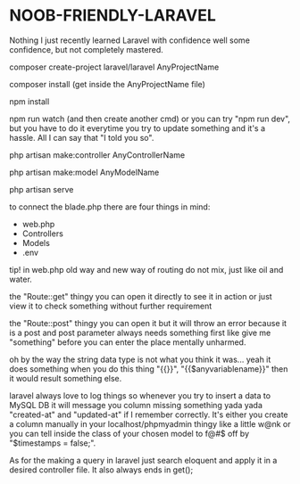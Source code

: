 # NOOB-FRIENDLY-LARAVEL
Nothing I just recently learned Laravel with confidence well some confidence, but not completely mastered.

composer create-project laravel/laravel AnyProjectName

composer install (get inside the AnyProjectName file)

npm install

npm run watch (and then create another cmd) or you can try "npm run dev", but you have to do it everytime you try to update something and it's a hassle. All I can say that "I told you so".

php artisan make:controller AnyControllerName

php artisan make:model AnyModelName

php artisan serve 

to connect the blade.php there are four things in mind:

- web.php
- Controllers
- Models
- .env

tip! in web.php old way and new way of routing do not mix, just like oil and water.

the "Route::get" thingy you can open it directly to see it in action or just view it to check something without further requirement

the "Route::post" thingy you can open it but it will throw an error because it is a post and post parameter always needs something first like give me "something" before you can enter the place mentally unharmed.

oh by the way the string data type is not what you think it was... yeah it does something when you do this thing "{{}}", "{{$anyvariablename}}" then it would result something else.

laravel always love to log things so whenever you try to insert a data to MySQL DB it will message you column missing something yada yada "created-at" and "updated-at" if I remember correctly. It's either you create a column manually in your localhost/phpmyadmin thingy like a little w@nk or you can tell inside the class of your chosen model to f@#$ off by "$timestamps = false;".

As for the making a query in laravel just search eloquent and apply it in a desired controller file. It also always ends in get();
